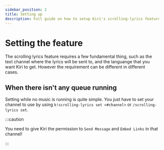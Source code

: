 ```yaml
---
sidebar_position: 2
title: Setting up
description: Full guide on how to setup Kiri's scrolling-lyrics feature
---
```


# Setting the feature

The scrolling lyrics feature requires a few fundamental thing, such as the text channel where the lyrics will be sent to, and the languange that you want Kiri to get. However the requirement can be different in different cases.

## When there isn't any queue running

Setting while no music is running is quite simple. You just have to set your channel to use by using `k!scrolling-lyrics set <#channel>` or `/scrolling-lyrics set`.

:::caution

You need to give Kiri the permission to `Send Message` and `Embed Links` in that channel!

:::